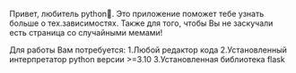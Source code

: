 Привет, любитель python🐍.
Это приложение поможет тебе узнать больше о тех.зависимостях. 
Также для того, чтобы Вы не заскучали есть страница со случайными мемами!

Для работы Вам потребуется:
1.Любой редактор кода
2.Установленный интерпретатор python версии >=3.10
3.Установленная библиотека flask

